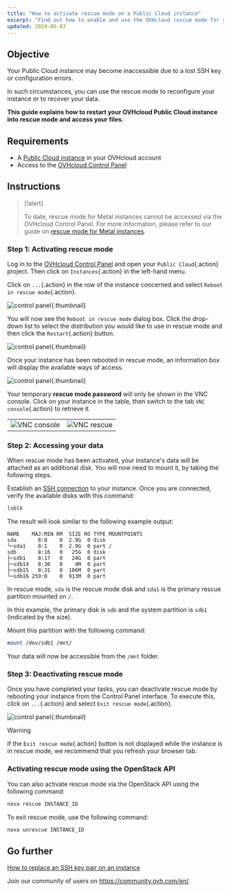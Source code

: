 ```yaml
---
title: "How to activate rescue mode on a Public Cloud instance"
excerpt: "Find out how to enable and use the OVHcloud rescue mode for your Public Cloud instance"
updated: 2024-06-03
---
```


## Objective

Your Public Cloud instance may become inaccessible due to a lost SSH key or configuration errors.

In such circumstances, you can use the rescue mode to reconfigure your instance or to recover your data. 

**This guide explains how to restart your OVHcloud Public Cloud instance into rescue mode and access your files.**

## Requirements

- A [Public Cloud instance](/links/public-cloud/public-cloud) in your OVHcloud account
- Access to the [OVHcloud Control Panel](/links/manager)

## Instructions

> [!alert]
>
> To date, rescue mode for Metal instances cannot be accessed via the OVHcloud Control Panel. For more information, please refer to our guide on [rescue mode for Metal instances](/pages/public_cloud/compute/rescue_mode_metal_instance).

### Step 1: Activating rescue mode

Log in to the [OVHcloud Control Panel](/links/manager) and open your `Public Cloud`{.action} project. Then click on `Instances`{.action} in the left-hand menu.

Click on `...`{.action} in the row of the instance concerned and select `Reboot in rescue mode`{.action}.

![control panel](images/rescue2022.png){.thumbnail}

You will now see the `Reboot in rescue mode` dialog box. Click the drop-down list to select the distribution you would like to use in rescue mode and then click the `Restart`{.action} button.

![control panel](images/rescue2.png){.thumbnail}

Once your instance has been rebooted in rescue mode, an information box will display the available ways of access. 

![control panel](images/rescuedata.png){.thumbnail}

Your temporary **rescue mode password** will only be shown in the VNC console. Click on your instance in the table, then switch to the tab `VNC console`{.action} to retrieve it.

<table><tbody><tr><td><img alt="VNC console" class="thumbnail" src="/images/vncconsole.png" loading="lazy"></td><td><img alt="VNC rescue" class="thumbnail" src="/images/vncrescue.png" loading="lazy"></td></tr></tbody></table>

### Step 2: Accessing your data

When rescue mode has been activated, your instance's data will be attached as an additional disk. You will now need to mount it, by taking the following steps.

Establish an [SSH connection](/pages/bare_metal_cloud/dedicated_servers/ssh_introduction) to your instance. Once you are connected, verify the available disks with this command:

```bash
lsblk
```

The result will look similar to the following example output:

```console
NAME    MAJ:MIN RM  SIZE RO TYPE MOUNTPOINTS
sda       8:0    0  2.9G  0 disk
└─sda1    8:1    0  2.9G  0 part /
sdb       8:16   0   25G  0 disk
├─sdb1    8:17   0   24G  0 part
├─sdb14   8:30   0    4M  0 part
├─sdb15   8:31   0  106M  0 part
└─sdb16 259:0    0  913M  0 part
```

In rescue mode, `sda` is the rescue mode disk and `sda1` is the primary rescue partition mounted on `/`.

In this example, the primary disk is `sdb` and the system partition is `sdb1` (indicated by the size).

Mount this partition with the following command:

```bash
mount /dev/sdb1 /mnt/
```

Your data will now be accessible from the `/mnt` folder.

### Step 3: Deactivating rescue mode

Once you have completed your tasks, you can deactivate rescue mode by rebooting your instance from the Control Panel interface. To execute this, click on `...`{.action} and select `Exit rescue mode`{.action}.

![control panel](images/rescueexit2022.png){.thumbnail}

> [!warning]
> If the `Exit rescue mode`{.action} button is not displayed while the instance is in rescue mode, we recommend that you refresh your browser tab.
>

### Activating rescue mode using the OpenStack API

You can also activate rescue mode via the OpenStack API using the following command:

```bash
nova rescue INSTANCE_ID
```

To exit rescue mode, use the following command:

```bash
nova unrescue INSTANCE_ID
```

## Go further

[How to replace an SSH key pair on an instance](/pages/public_cloud/compute/replacing_lost_ssh_key)

Join our community of users on <https://community.ovh.com/en/>.
